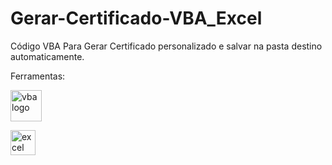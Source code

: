 # Gerar-Certificado-VBA_Excel

<p>Código VBA Para Gerar Certificado personalizado e salvar na pasta destino automaticamente.<p>

<p>Ferramentas:</p>
<div>
<a href="https://uploaddeimagens.com.br/images/004/322/787/original/vba-removebg-preview.png?1675220996"><img   src="https://uploaddeimagens.com.br/images/004/322/787/original/vba-removebg-preview.png?1675220996" alt="vba logo" border="0" height="50"></a>

  <a href="https://th.bing.com/th/id/R.0310ca12ced993cb8d522d37d57a918f?rik=4d4eszWNZ65XKQ&pid=ImgRaw&r=0"><img src="https://th.bing.com/th/id/R.0310ca12ced993cb8d522d37d57a918f?rik=4d4eszWNZ65XKQ&pid=ImgRaw&r=0" alt="excel logo" border="0" height="40"></a>
</div>
